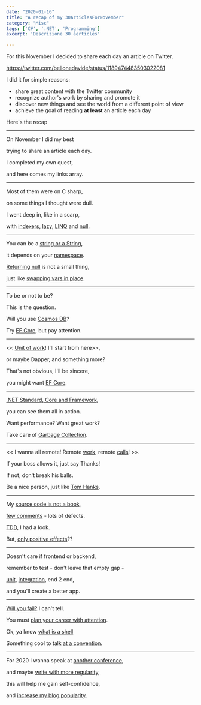 ```yaml
---
date: "2020-01-16"
title: "A recap of my 30ArticlesForNovember"
category: "Misc"
tags: ['C#', '.NET', 'Programming']
excerpt: 'Descrizione 30 aerticles'

---
```


For this November I decided to share each day an article on Twitter.

https://twitter.com/bellonedavide/status/1189474483503022081


I did it for simple reasons:

*  share great content with the Twitter community
*  recognize author's work by sharing and promote it
*  discover new things and see the world from a different point of view
*  achieve the goal of reading __at least__ an article each day 


Here's the recap

----
On November I did my best 

trying to share an article each day.

I completed my own quest, 

and here comes my links array.  

---

Most of them were on C sharp, 

on some things I thought were dull.

I went deep in, like in a scarp, 

with [indexers](https://csharp-station.com/Tutorial/CSharp/Lesson11), [lazy](https://www.c-sharpcorner.com/article/top-7-least-known-but-important-c-sharp-features/), [LINQ](https://blog.quadiontech.com/5-c-features-that-will-help-you-to-understand-linq-bca495cd3fb8) and [null](https://mikaelkoskinen.net/post/subtle-csharp-bug-null-conditional-operator-any-false).

---

You can be a [string or a String](https://blog.paranoidcoding.com/2019/04/08/string-vs-String-is-not-about-style.html),

it depends on your [namespace](https://medium.com/@morgankenyon/under-the-hood-of-c-alias-types-and-namespaces-82504a02660e).

[Returning null](https://odetocode.com/blogs/scott/archive/2019/08/07/think-twice-before-returning-null.aspx) is not a small thing, 

just like [swapping vars in place](https://dev.to/mortoray/terrible-interview-question-swap-variables-without-a-temporary-22jp).


---

To be or not to be?

This is the question. 

Will you use [Cosmos DB](https://dev.to/petereysermans/things-i-wish-i-knew-before-i-got-started-with-cosmosdb-4o05)?

Try [EF Core](https://www.thereformedprogrammer.net/an-in-depth-study-of-cosmos-db-and-ef-core-3-0-database-provider), but pay attention.

---
<< [Unit of work](https://gunnarpeipman.com/ef-core-repository-unit-of-work/)! I'll start from here>>, 

or maybe Dapper, and something more?

That's not obvious, I'll be sincere, 

you might want [EF Core](https://exceptionnotfound.net/dapper-vs-entity-framework-core-query-performance-benchmarking-2019/).

---
[.NET Standard, Core and Framework](https://code-maze.com/differences-between-net-framework-net-core-and-net-standard/), 

you can see them all in action. 

Want performance? Want great work?

Take care of [Garbage Collection](https://docs.microsoft.com/en-us/aspnet/core/performance/memory?view=aspnetcore-3.0).

---
<< I wanna all remote! Remote [work](https://doist.com/blog/mental-health-and-remote-work), remote [calls](https://devblogs.microsoft.com/aspnet/grpc-vs-http-apis/)! >>. 

If your boss allows it, just say Thanks!

If not, don't break his balls.

Be a nice person, just like [Tom Hanks](https://www.nytimes.com/2019/11/13/movies/tom-hanks-mister-rogers.html).

---

My [source code is not a book](https://dev.to/snj/learn-from-source-code-4d1o), 

[few comments](https://www.red-gate.com/simple-talk/opinion/opinion-pieces/fighting-evil-code-comments-comments/) - lots of defects.

[TDD](https://techblog.holidaycheck.com/post/2018/01/02/testing-code-that-isnt-there-yet), I had a look.

But, [only positive effects](https://www.microsoft.com/en-us/research/blog/exploding-software-engineering-myths/)??

--- 

Doesn't care if frontend or backend, 

remember to test - don't leave that empty gap -

[unit](https://blog.usejournal.com/lean-testing-or-why-unit-tests-are-worse-than-you-think-b6500139a009), [integration](https://kentcdodds.com/blog/write-tests), end 2 end, 

and you'll create a better app.

---


[Will you fail?](https://jamesclear.com/3-stages-of-failure) I can't tell.

You must [plan your career with attention](https://medium.com/better-programming/you-need-to-design-your-programming-career-f3d0b9803ca4). 

Ok, ya know [what is a shell](https://www.hanselman.com/blog/WhatsTheDifferenceBetweenAConsoleATerminalAndAShell.aspx)

Something cool to talk [at a convention](https://dev.to/nspinazz89/12-tips-to-maximize-your-experience-at-a-tech-conference-5dkj).

---

For 2020 I wanna speak at [another conference](https://code4it.wordpress.com/2019/10/20/thoughts-after-my-very-first-public-speech/),

and maybe [write with more regularity](https://www.ilonacodes.com/blog/most-common-blogging-mistakes-of-beginner-bloggers/), 

this will help me gain self-confidence,

and [increase my blog popularity](https://dev.to/brandonskerritt/how-to-go-from-3-views-to-1-000-308-30a9).
